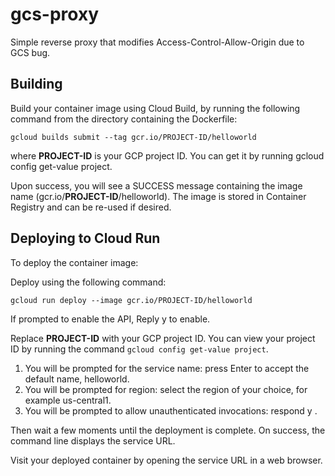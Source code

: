 # gcs-proxy

Simple reverse proxy that modifies Access-Control-Allow-Origin due to GCS bug.


## Building

Build your container image using Cloud Build, by running the following command from the directory containing the Dockerfile:

```
gcloud builds submit --tag gcr.io/PROJECT-ID/helloworld
```
where **PROJECT-ID** is your GCP project ID. You can get it by running gcloud config get-value project.

Upon success, you will see a SUCCESS message containing the image name (gcr.io/**PROJECT-ID**/helloworld). The image is stored in Container Registry and can be re-used if desired.

## Deploying to Cloud Run

To deploy the container image:

Deploy using the following command:

```
gcloud run deploy --image gcr.io/PROJECT-ID/helloworld
```

If prompted to enable the API, Reply y to enable.

Replace **PROJECT-ID** with your GCP project ID. You can view your project ID by running the command `gcloud config get-value project`.

1. You will be prompted for the service name: press Enter to accept the default name, helloworld.
2. You will be prompted for region: select the region of your choice, for example us-central1.
3. You will be prompted to allow unauthenticated invocations: respond y .

Then wait a few moments until the deployment is complete. On success, the command line displays the service URL.

Visit your deployed container by opening the service URL in a web browser.
